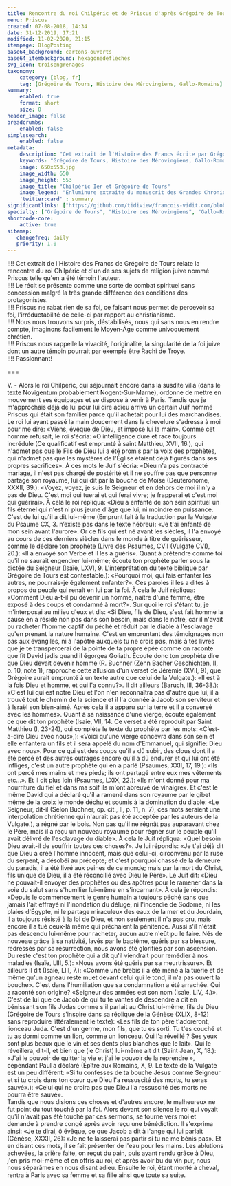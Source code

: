 ```yaml
---
title: Rencontre du roi Chilpéric et de Priscus d'après Grégoire de Tours
menu: Priscus
created: 07-08-2018, 14:34
date: 31-12-2019, 17:21
modified: 11-02-2020, 21:15
itempage: BlogPosting
base64_background: cartons-ouverts
base64_itembackground: hexagonedefleches
svg_icon: troisengrenages
taxonomy:
    category: [blog, fr]
    tag: [Grégoire de Tours, Histoire des Mérovingiens, Gallo-Romains]
summary:
    enabled: true
    format: short
    size: 0
header_image: false
breadcrumbs:
    enabled: false
simplesearch:
    enabled: false
metadata:
    description: "Cet extrait de l'Histoire des Francs écrite par Grégoire de Tours relate la rencontre du roi Chilpéric Ier avec un de ses sujets de religion juive nommé Priscus telle qu'en a été témoin Grégoire de Tours lui-même. Ce combat spirituel sans concession malgré la très grande différence des conditions des protagonistes permet d'apprécier l'irréductabilité de la foi juive par rapport au christianisme, nous permettant de découvrir un Moyen-Âge bien loin des images d'un christianisme univoque. Fascinant en plus d'être toujours actuel!"
    keywords: "Grégoire de Tours, Histoire des Mérovingiens, Gallo-Romains"
    image: 650x553.jpg
    image_width: 650
    image_height: 553
    image_title: "Chilpéric Ier et Grégoire de Tours"
    image_legend: "Enluminure extraite du manuscrit des Grandes Chroniques de France réalisé par le Maître du couronnement de Charles VI, enlumineur représentant le roi Chilpéric Ier et Grégoire de Tours."
    'twitter:card' : summary
significantlinks: ["https://github.com/tidiview/francois-vidit.com/blob/master/user/sites/blog/pages/01.home/28.priscus/item.fr.md"]
specialty: ["Grégoire de Tours", "Histoire des Mérovingiens", "Gallo-Romains"]
shortcode-core:
    active: true
sitemap:
   changefreq: daily
   priority: 1.0
---
```

!!!! Cet extrait de l'Histoire des Francs de Grégoire de Tours relate la rencontre du roi Chilpéric et d'un de ses sujets de religion juive nommé Priscus telle qu'en a été témoin l'auteur.  
!!!! Le récit se présente comme une sorte de combat spirituel sans concession malgré la très grande différence des conditions des protagonistes.  
!!!! Priscus ne rabat rien de sa foi, ce faisant nous permet de percevoir sa foi, l'irréductabilité de celle-ci par rapport au christianisme.  
!!!! Nous nous trouvons surpris, déstabilisés, nous qui sans nous en rendre compte, imaginons facilement le Moyen-Âge comme univoquement chrétien.  
!!!! Priscus nous rappelle la vivacité, l'originalité, la singularité de la foi  juive dont un autre témoin pourrait par exemple être Rachi de Troye.  
!!!! Passionnant!

===

V. - Alors le roi Chilperic, qui séjournait encore dans la susdite villa (dans le texte Novigentum probablement Nogent-Sur-Marne), ordonne de mettre en mouvement ses équipages et se dispose à venir à Paris. 
Tandis que je m'approchais déjà de lui pour lui dire adieu arriva un certain Juif nommé Priscus qui était son familier parce qu'il achetait pour lui des marchandises. 
Le roi lui ayant passé la main doucement dans la chevelure s'adressa à moi pour me dire: 
«Viens, évêque de Dieu, et impose lui la main». 
Comme cet homme refusait, le roi s'écria: 
«O intelligence dure et race toujours incrédule (Ce qualificatif est emprunté à saint Matthieu, XVII, 16.), qui n'admet pas que le Fils de Dieu lui a été promis par la voix des prophètes, qui n'admet pas que les mystères de l'Église étaient déjà figurés dans ses propres sacrifices». 
À ces mots le Juif s'écria: 
«Dieu n'a pas contracté mariage, il n'est pas chargé de postérité et il ne souffre pas que personne partage son royaume, lui qui dit par la bouche de Moïse (Deuteronome, XXXII, 39.): 
«Voyez, voyez, je suis le Seigneur et en dehors de moi il n'y a pas de Dieu. 
C'est moi qui tuerai et qui ferai vivre; 
je frapperai et c'est moi qui guérirai». 
À cela le roi répliqua: 
«Dieu a enfanté de son sein spirituel un fils éternel qui n'est ni plus jeune d'âge que lui, ni moindre en puissance. 
C'est de lui qu'il a dit lui-même (Emprunt fait à la traduction par la Vulgate du Psaume CX, 3. n’existe pas dans le texte hébreu): 
«Je t'ai enfanté de mon sein avant l'aurore». 
Or ce fils qui est né avant les siècles, il l'a envoyé au cours de ces derniers siècles dans le monde à titre de guérisseur, comme le déclare ton prophète (Livre des Psaumes, CVII (Vulgate CVI), 20.): 
«Il a envoyé son Verbe et il les a guéris». 
Quant à prétendre comme toi qu'il ne saurait engendrer lui-même; 
écoute ton prophète parler sous la dictée du Seigneur (Isaïe, LXVI, 9. L'interprétation du texte biblique par Grégoire de Tours est contestable.): 
«Pourquoi moi, qui fais enfanter les autres, ne pourrais-je également enfanter?». 
Ces paroles il les a dites à propos du peuple qui renaît en lui par la foi. 
À cela le Juif répliqua: 
«Comment Dieu a-t-il pu devenir un homme, naître d'une femme, être exposé à des coups et condamné à mort?». 
Sur quoi le roi s'étant tu, je m'interposai au milieu d'eux et dis: 
«Si Dieu, fils de Dieu, s'est fait homme la cause en a résidé non pas dans son besoin, mais dans le nôtre, car il n'avait pu racheter l'homme captif du péché et réduit par le diable à l'esclavage qu'en prenant la nature humaine. 
C'est en empruntant des témoignages non pas aux évangiles, ni à l'apôtre auxquels tu ne crois pas, mais à tes livres que je te transpercerai de la pointe de ta propre épée comme on raconte que fit David jadis quand il égorgea Goliath. 
Écoute donc ton prophète dire que Dieu devait devenir homme (R. Buchner (Zehn Bacher Geschichten, II, p. 10, note 1), rapproche cette allusion d'un verset de Jérémie (XVII, 9), que Grégoire aurait emprunté à un texte autre que celui de la Vulgate.): 
«Il est à la fois Dieu et homme, et qui l'a connu?». 
Il dit ailleurs (Baruch, III, 36-38.): 
«C'est lui qui est notre Dieu et l'on n'en reconnaîtra pas d'autre que lui; 
il a trouvé tout le chemin de la science et il l'a donnée à Jacob son serviteur et à Israël son bien-aimé. 
Après cela il a apparu sur la terre et il a conversé avec les hommes». 
Quant à sa naissance d'une vierge, écoute également ce que dit ton prophète (Isaie, VII, 14. Ce verset a été reproduit par Saint Matthieu (I, 23-24), qui complète le texte du prophète par les mots: «C’est-à-dire Dieu avec nous»,): 
«Voici qu'une vierge concevra dans son sein et elle enfantera un fils et il sera appelé du nom d'Emmanuel, qui signifie: Dieu avec nous». 
Pour ce qui est des coups qu'il a dû subir, des clous dont il a été percé et des autres outrages encore qu'il a dû endurer et qui lui ont été infligés, c'est un autre prophète qui en a parlé (Psaumes, XXII, 17, 19.): 
«Ils ont percé mes mains et mes pieds; ils ont partagé entre eux mes vêtements etc...». 
Et il dit plus loin (Psaumes, LXIX, 22.): 
«Ils m'ont donné pour ma nourriture du fiel et dans ma soif ils m'ont abreuvé de vinaigre». 
Et c'est le même David qui a déclaré qu'il a ramené dans son royaume par le gibet même de la croix le monde déchu et soumis à la domination du diable: 
«Le Seigneur, dit-il (Selon Buchner, op. cit., II, p. 11, n. 7), ces mots seraient une interpolation chrétienne qui n'aurait pas été acceptée par les auteurs de la Vulgate.), a régné par le bois. 
Non pas qu'il ne régnât pas auparavant chez le Père, mais il a reçu un nouveau royaume pour régner sur le peuple qu'il avait délivré de l'esclavage du diable». 
À cela le Juif répliqua: 
«Quel besoin Dieu avait-il de souffrir toutes ces choses?». 
Je lui répondis: 
«Je t'ai déjà dit que Dieu a créé l'homme innocent, mais que celui-ci, circonvenu par la ruse du serpent, a désobéi au précepte; 
et c'est pourquoi chassé de la demeure du paradis, il a été livré aux peines de ce monde; 
mais par la mort du Christ, fils unique de Dieu, il a été réconcilié avec Dieu le Père». 
Le Juif dit: 
«Dieu ne pouvait-il envoyer des prophètes ou des apôtres pour le ramener dans la voie du salut sans s'humilier lui-même en s'incarnant». 
À cela je répondis: 
«Depuis le commencement le genre humain a toujours péché sans que jamais l'ait effrayé ni l'inondation du déluge, ni l'incendie de Sodome, ni les plaies d'Égypte, ni le partage miraculeux des eaux de la mer et du Jourdain, il a toujours résisté à la loi de Dieu, et non seulement il n'a pas cru, mais encore il a tué ceux-là même qui prêchaient la pénitence. 
Aussi s'il n'était pas descendu lui-même pour racheter, aucun autre n'eût pu le faire. 
Nés de nouveau grâce à sa nativité, lavés par le baptême, guéris par sa blessure, redressés par sa résurrection, nous avons été glorifiés par son ascension. 
Du reste c'est ton prophète qui a dit qu'il viendrait pour remédier à nos maladies (Isaïe, LIII, 5.): 
«Nous avons été guéris par sa meurtrissure». 
Et ailleurs il dit (Isaïe, LIII, 7.): 
«Comme une brebis il a été mené à la tuerie et de
même qu'un agneau reste muet devant celui qui le tond, il n'a pas ouvert la bouche». 
C'est dans l'humiliation que sa condamnation a été arrachée. 
Qui a raconté son origine? 
«Seigneur des armées est son nom (Isaïe, LIV, 4.)». 
C'est de lui que ce Jacob de qui tu te vantes de descendre a dit en bénissant son fils Judas comme s'il parlait au Christ lui-même, fils de Dieu (Grégoire de Tours s'inspire dans sa réplique de la Génèse (XLIX, 8-12) sans reproduire littéralement le texte): 
«Les fils de ton père t'adoreront, lionceau Juda. 
C'est d'un germe, mon fils, que tu es sorti. 
Tu t'es couché et tu as dormi comme un lion, comme un lionceau. 
Qui l'a réveillé ? 
Ses yeux sont plus beaux que le vin et ses dents plus blanches que le lait». 
Qui le réveillera, dit-il, et bien que (le Christ) lui-même ait dit (Saint Jean, X, 18.): 
«J'ai le pouvoir de quitter la vie et j'ai le pouvoir de la reprendre », 
cependant Paul a déclaré (Épître aux Romains, X, 9. Le texte de la Vulgate est un peu différent: 
«Si tu confesses de ta bouche Jésus comme Seigneur et si tu crois dans ton cœur que Dieu l'a ressuscité des morts, tu seras sauvé».): 
«Celui qui ne croira pas que Dieu l'a ressuscité des morts ne pourra être sauvé».  
Tandis que nous disions ces choses et d'autres encore, le malheureux ne fut point du tout touché par la foi. 
Alors devant son silence le roi qui voyait qu'il n'avait pas été touché par ces sermons, se tourne vers moi et demande à prendre congé après avoir reçu une bénédiction. 
Il s'exprima ainsi: 
«Je te dirai, ô évêque, ce que Jacob a dit à l'ange qui lui parlait (Génèse, XXXII, 26): 
«Je ne te laisserai pas partir si tu ne me bénis pas». 
Et en disant ces mots, il se fait présenter de l'eau pour les mains. 
Les ablutions achevées, la prière faite, on reçut du pain, puis ayant rendu grâce à Dieu, j'en pris moi-même et en offris au roi, et après avoir bu du vin pur, nous nous séparâmes en nous disant adieu. 
Ensuite le roi, étant monté à cheval, rentra à Paris avec sa femme et sa fille ainsi que toute sa suite.